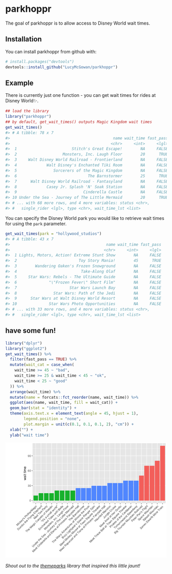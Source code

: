 
<!-- README.md is generated from README.Rmd. Please edit that file -->
parkhoppr
=========

The goal of parkhoppr is to allow access to Disney World wait times.

Installation
------------

You can install parkhoppr from github with:

``` r
# install.packages("devtools")
devtools::install_github("LucyMcGowan/parkhoppr")
```

Example
-------

There is currently just one function - you can get wait times for rides at Disney World✨.

``` r
## load the library
library("parkhoppr")
## by default, get_wait_times() outputs Magic Kingdom wait times
get_wait_times()
#> # A tibble: 78 x 7
#>                                             name wait_time fast_pass
#>                                            <chr>     <int>     <lgl>
#>  1                        Stitch's Great Escape!        NA     FALSE
#>  2                    Monsters, Inc. Laugh Floor        20      TRUE
#>  3     Walt Disney World Railroad - Frontierland        NA     FALSE
#>  4             Walt Disney's Enchanted Tiki Room        NA     FALSE
#>  5                Sorcerers of the Magic Kingdom        NA     FALSE
#>  6                               The Barnstormer        25      TRUE
#>  7      Walt Disney World Railroad - Fantasyland        NA     FALSE
#>  8             Casey Jr. Splash 'N' Soak Station        NA     FALSE
#>  9                             Cinderella Castle        NA     FALSE
#> 10 Under the Sea - Journey of The Little Mermaid        20      TRUE
#> # ... with 68 more rows, and 4 more variables: status <chr>,
#> #   single_rider <lgl>, type <chr>, wait_time_lst <list>
```

You can specify the Disney World park you would like to retrieve wait times for using the `park` parameter.

``` r
get_wait_times(park = "hollywood_studios")
#> # A tibble: 43 x 7
#>                                          name wait_time fast_pass
#>                                         <chr>     <int>     <lgl>
#>  1 Lights, Motors, Action! Extreme Stunt Show        NA     FALSE
#>  2                           Toy Story Mania!        45      TRUE
#>  3        Wandering Oaken's Frozen Snowground        NA     FALSE
#>  4                            Take-Along Olaf        NA     FALSE
#>  5     Star Wars: Rebels - The Ultimate Guide        NA     FALSE
#>  6              "\"Frozen Fever\" Short Film"        NA     FALSE
#>  7                       Star Wars Launch Bay        NA     FALSE
#>  8                Star Wars: Path of the Jedi        NA     FALSE
#>  9      Star Wars at Walt Disney World Resort        NA     FALSE
#> 10              Star Wars Photo Opportunities        NA     FALSE
#> # ... with 33 more rows, and 4 more variables: status <chr>,
#> #   single_rider <lgl>, type <chr>, wait_time_lst <list>
```

have some fun!
--------------

``` r
library("dplyr")
library("ggplot2")
get_wait_times() %>%
  filter(fast_pass == TRUE) %>%
  mutate(wait_cat = case_when(
    wait_time >= 45 ~ "bad",
    wait_time >= 25 & wait_time < 45 ~ "ok",
    wait_time < 25 ~ "good"
  )) %>%
  arrange(wait_time) %>%
  mutate(name = forcats::fct_reorder(name, wait_time)) %>%
  ggplot(aes(name, wait_time, fill = wait_cat)) + 
  geom_bar(stat = "identity") + 
  theme(axis.text.x = element_text(angle = 45, hjust = 1),
        legend.position = "none",
        plot.margin = unit(c(0.1, 0.1, 0.1, 2), "cm")) +
  xlab("") +
  ylab("wait time")
```

![](README-unnamed-chunk-3-1.png)

*Shout out to the [themeparks](https://github.com/cubehouse/themeparks) library that inspired this little jaunt!*
